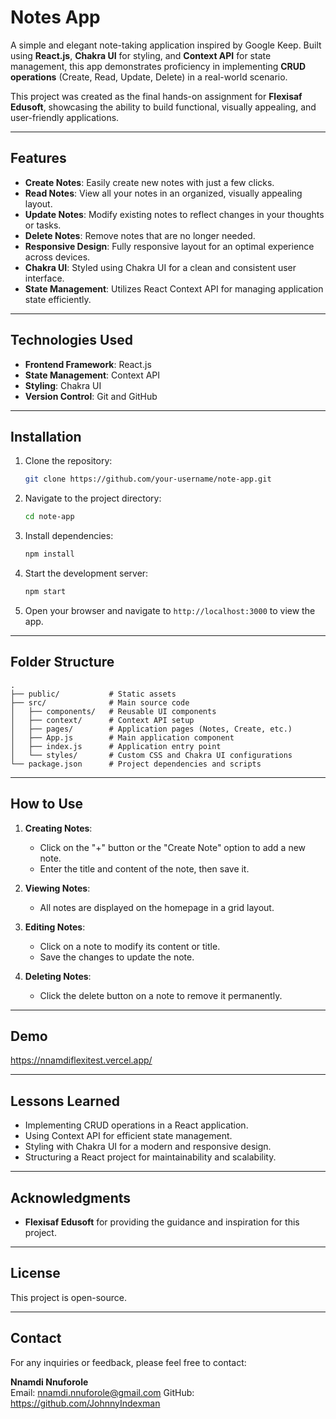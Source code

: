 # Notes App

A simple and elegant note-taking application inspired by Google Keep. Built using **React.js**, **Chakra UI** for styling, and **Context API** for state management, this app demonstrates proficiency in implementing **CRUD operations** (Create, Read, Update, Delete) in a real-world scenario.

This project was created as the final hands-on assignment for **Flexisaf Edusoft**, showcasing the ability to build functional, visually appealing, and user-friendly applications.

---

## Features

- **Create Notes**: Easily create new notes with just a few clicks.
- **Read Notes**: View all your notes in an organized, visually appealing layout.
- **Update Notes**: Modify existing notes to reflect changes in your thoughts or tasks.
- **Delete Notes**: Remove notes that are no longer needed.
- **Responsive Design**: Fully responsive layout for an optimal experience across devices.
- **Chakra UI**: Styled using Chakra UI for a clean and consistent user interface.
- **State Management**: Utilizes React Context API for managing application state efficiently.

---

## Technologies Used

- **Frontend Framework**: React.js
- **State Management**: Context API
- **Styling**: Chakra UI
- **Version Control**: Git and GitHub

---

## Installation

1. Clone the repository:

   ```bash
   git clone https://github.com/your-username/note-app.git
   ```

2. Navigate to the project directory:

   ```bash
   cd note-app
   ```

3. Install dependencies:

   ```bash
   npm install
   ```

4. Start the development server:

   ```bash
   npm start
   ```

5. Open your browser and navigate to `http://localhost:3000` to view the app.

---

## Folder Structure

```
.
├── public/           # Static assets
├── src/              # Main source code
│   ├── components/   # Reusable UI components
│   ├── context/      # Context API setup
│   ├── pages/        # Application pages (Notes, Create, etc.)
│   ├── App.js        # Main application component
│   ├── index.js      # Application entry point
│   └── styles/       # Custom CSS and Chakra UI configurations
└── package.json      # Project dependencies and scripts
```

---

## How to Use

1. **Creating Notes**:

   - Click on the "+" button or the "Create Note" option to add a new note.
   - Enter the title and content of the note, then save it.

2. **Viewing Notes**:

   - All notes are displayed on the homepage in a grid layout.

3. **Editing Notes**:

   - Click on a note to modify its content or title.
   - Save the changes to update the note.

4. **Deleting Notes**:

   - Click the delete button on a note to remove it permanently.

---

## Demo
https://nnamdiflexitest.vercel.app/


---

## Lessons Learned

- Implementing CRUD operations in a React application.
- Using Context API for efficient state management.
- Styling with Chakra UI for a modern and responsive design.
- Structuring a React project for maintainability and scalability.

---

## Acknowledgments

- **Flexisaf Edusoft** for providing the guidance and inspiration for this project.

---

## License

This project is open-source.

---

## Contact

For any inquiries or feedback, please feel free to contact:

**Nnamdi Nnuforole**\
Email: nnamdi.nnuforole@gmail.com
GitHub: https://github.com/JohnnyIndexman

